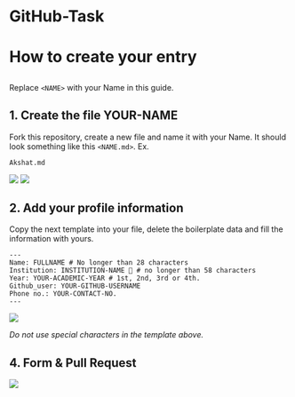 # GitHub-Task

# How to create your entry
##

Replace `<NAME>` with your Name in this guide.

## 1. Create the file YOUR-NAME 
Fork this repository, create a new file and name it with your Name. It should look something like this `<NAME.md>`. Ex.


```
Akshat.md
```
 ![](https://i.ibb.co/R4p91T9/fork1.jpg)
 ![](https://i.ibb.co/PGymWWZ/1-0-2-Git-create-file.png)



## 2. Add your profile information

Copy the next template into your file, delete the boilerplate data and fill the information with yours.
```
---
Name: FULLNAME # No longer than 28 characters
Institution: INSTITUTION-NAME 🚩 # no longer than 58 characters
Year: YOUR-ACADEMIC-YEAR # 1st, 2nd, 3rd or 4th.
Github_user: YOUR-GITHUB-USERNAME
Phone no.: YOUR-CONTACT-NO.
---
```
 ![](https://imgur.com/5GvomUC)

_Do not use special characters in the template above._

## 4. Form & Pull Request

 ![](https://i.ibb.co/hMKw4J0/2020-07-02-11-50.png)

